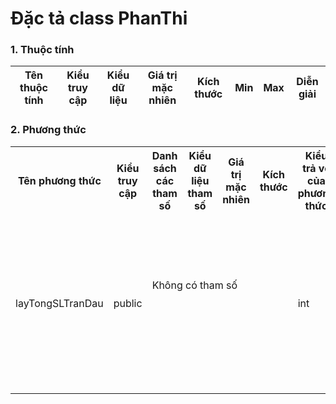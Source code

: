 # Đặc tả class PhanThi

### 1. Thuộc tính
| Tên thuộc tính | Kiểu truy cập | Kiểu dữ liệu | Giá trị mặc nhiên | Kích thước| Min | Max | Diễn giải |
|---|---|---|---|---|---|---|---|

### 2. Phương thức


<table>
    <tr>
        <th>Tên phương thức</th>
        <th>Kiểu truy cập</th>
        <th>Danh sách các tham số</th>
        <th>Kiểu dữ liệu tham số</th>
        <th>Giá trị mặc nhiên</th>
        <th>Kích thước</th>
        <th>Kiểu trả về của phương thức</th>
        <th>Diễn giải</th>
    </tr>
    <tr>
      <td rowspan="2">layTongSLTranDau</td>
      <td rowspan="2">public</td>
      <td colspan="4">Không có tham số</td>
      <td rowspan="2">int</td>
      <td rowspan="2">Lấy tổng số lượng trận đấu diễn ra trong phần thi đấu đang xét</td>
    </tr><tr>
      <td colspan="4"></td>
    </tr>
</table>


  